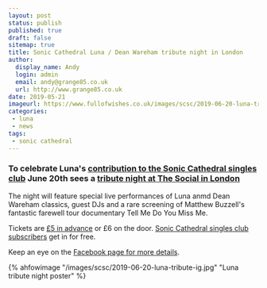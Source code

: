 ```yaml
---
layout: post
status: publish
published: true
draft: false
sitemap: true
title: Sonic Cathedral Luna / Dean Wareham tribute night in London
author:
  display_name: Andy
  login: admin
  email: andy@grange85.co.uk
  url: http://www.grange85.co.uk
date: 2019-05-21
imageurl: https://www.fullofwishes.co.uk/images/scsc/2019-06-20-luna-tribute.jpg
categories:
 - luna
 - news
tags:
 - sonic cathedral
---
```


### To celebrate Luna's <a href="/2019/05/16/new-luna-single-sonic-cathedral-singles-club/">contribution to the Sonic Cathedral singles club</a> June 20th sees a <a href="https://www.facebook.com/events/827280811004345/">tribute night at The Social in London</a>

The night will feature special live performances of Luna anmd Dean Wareham classics, guest DJs and a rare screening of Matthew Buzzell's fantastic farewell tour documentary Tell Me Do You Miss Me.

Tickets are <a href="https://dice.fm/event/3p5vx-sonic-cathedral-social-service-luna-tribute-20th-jun-the-social-london-tickets">£5 in advance</a> or £6 on the door. <a href="http://www.soniccathedral.co.uk/singlesclub/">Sonic Cathedral singles club subscribers</a> get in for free.

Keep an eye on the <a href="https://www.facebook.com/events/827280811004345/">Facebook page for more details</a>.

{% ahfowimage "/images/scsc/2019-06-20-luna-tribute-ig.jpg" "Luna tribute night poster" %}
